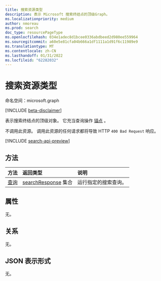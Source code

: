 ```yaml
---
title: 搜索资源类型
description: 表示 Microsoft 搜索终结点的顶级Graph。
ms.localizationpriority: medium
author: nmoreau
ms.prod: search
doc_type: resourcePageType
ms.openlocfilehash: 034e1adec8d1bcee0336abdbeed2d980ee559964
ms.sourcegitcommit: a60e5e81cfa04b666a1df1111a1d91f6c11989e9
ms.translationtype: MT
ms.contentlocale: zh-CN
ms.lasthandoff: 01/31/2022
ms.locfileid: "62282032"
---
```

# <a name="search-resource-type"></a>搜索资源类型

命名空间：microsoft.graph

[!INCLUDE [beta-disclaimer](../../includes/beta-disclaimer.md)]

表示搜索终结点的顶级对象。 它充当查询操作 [锚点](../api/search-query.md) 。

不调用此资源。 调用此资源的任何请求都将导致 HTTP `400 Bad Request` 响应。

[!INCLUDE [search-api-preview](../../includes/search-api-preview-signup.md)]

## <a name="methods"></a>方法

| 方法       | 返回类型 | 说明 |
|:-------------|:------------|:------------|
| [查询](../api/search-query.md) | [searchResponse](searchresponse.md) 集合| 运行指定的搜索查询。 |

## <a name="properties"></a>属性

无。

## <a name="relationships"></a>关系

无。

## <a name="json-representation"></a>JSON 表示形式

无。

<!-- uuid: 16cd6b66-4b1a-43a1-adaf-3a886856ed98
2019-02-04 14:57:30 UTC -->
<!-- {
  "type": "#page.annotation",
  "description": "Get search",
  "keywords": "",
  "section": "documentation",
  "tocPath": ""
}-->



